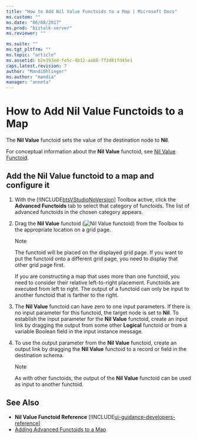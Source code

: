 ```yaml
---
title: "How to Add Nil Value Functoids to a Map | Microsoft Docs"
ms.custom: ""
ms.date: "06/08/2017"
ms.prod: "biztalk-server"
ms.reviewer: ""

ms.suite: ""
ms.tgt_pltfrm: ""
ms.topic: "article"
ms.assetid: b2e193ed-fe5c-4b12-aab8-ff2d81fd45e1
caps.latest.revision: 7
author: "MandiOhlinger"
ms.author: "mandia"
manager: "anneta"
---
```

# How to Add Nil Value Functoids to a Map
The **Nil Value** functoid sets the value of the destination node to **Nil**.  

 For conceptual information about the **Nil Value** functoid, see [Nil Value Functoid](../core/nil-value-functoid.md).  

## Add the Nil Value functoid to a map and configure it  

1. With the [!INCLUDE[btsVStudioNoVersion](../includes/btsvstudionoversion-md.md)] Toolbox active, click the **Advanced Functoids** tab to select that category of functoids. The list of advanced functoids in the chosen category appears.  

2. Drag the **Nil Value** functoid (![Nil Value functoid](../core/media/advanced-nil-value-functoid.gif "advanced_nil_value_functoid")) from the Toolbox to the appropriate location on a grid page.  

   > [!NOTE]
   >  The functoid will be placed on the displayed grid page. If you want to put the functoid onto a different grid page, you need to display that other grid page first.  
   >
   >  If you are constructing a map that uses more than one functoid, you need to consider their relative left-to-right placement. Functoids are executed from left to right. The output of a functoid can only be input to another functoid that is farther to the right.  

3. The **Nil Value** functoid can have zero to one input parameters. If there is no input parameter for this functoid, the target node is set to **Nil**. To establish the input parameter for the **Nil Value** functoid, create an input link by dragging the output from some other **Logical** functoid or from a variable Boolean field in the input instance message.  

4. To use the output parameter from the **Nil Value** functoid, create an output link by dragging the **Nil Value** functoid to a record or field in the destination schema.  

   > [!NOTE]
   >  As with other functoids, the output of the **Nil Value** functoid can be used as input to another functoid.  

## See Also  
- **Nil Value Functoid Reference** [!INCLUDE[ui-guidance-developers-reference](../includes/ui-guidance-developers-reference.md)]   
- [Adding Advanced Functoids to a Map](../core/adding-advanced-functoids-to-a-map.md)

